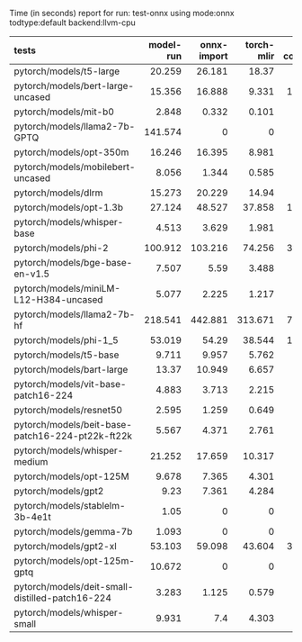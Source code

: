 Time (in seconds) report for run: test-onnx using mode:onnx todtype:default backend:llvm-cpu

| tests                                            |   model-run |   onnx-import |   torch-mlir |   iree-compile |   inference |
|:-------------------------------------------------|------------:|--------------:|-------------:|---------------:|------------:|
| pytorch/models/t5-large                          |      20.259 |        26.181 |       18.37  |          7.774 |       0     |
| pytorch/models/bert-large-uncased                |      15.356 |        16.888 |        9.331 |         13.471 |       0.669 |
| pytorch/models/mit-b0                            |       2.848 |         0.332 |        0.101 |          0.136 |       0     |
| pytorch/models/llama2-7b-GPTQ                    |     141.574 |         0     |        0     |          0     |       0     |
| pytorch/models/opt-350m                          |      16.246 |        16.395 |        8.981 |          4.409 |       0     |
| pytorch/models/mobilebert-uncased                |       8.056 |         1.344 |        0.585 |          0.422 |       0     |
| pytorch/models/dlrm                              |      15.273 |        20.229 |       14.94  |          6.26  |       0     |
| pytorch/models/opt-1.3b                          |      27.124 |        48.527 |       37.858 |         15.651 |       0     |
| pytorch/models/whisper-base                      |       4.513 |         3.629 |        1.981 |          1.035 |       0     |
| pytorch/models/phi-2                             |     100.912 |       103.216 |       74.256 |         30.253 |       0     |
| pytorch/models/bge-base-en-v1.5                  |       7.507 |         5.59  |        3.488 |          5.604 |       0.268 |
| pytorch/models/miniLM-L12-H384-uncased           |       5.077 |         2.225 |        1.217 |          3.743 |       0.12  |
| pytorch/models/llama2-7b-hf                      |     218.541 |       442.881 |      313.671 |         75.142 |       0     |
| pytorch/models/phi-1_5                           |      53.019 |        54.29  |       38.544 |         15.839 |       0     |
| pytorch/models/t5-base                           |       9.711 |         9.957 |        5.762 |          2.807 |       0     |
| pytorch/models/bart-large                        |      13.37  |        10.949 |        6.657 |          3.225 |       0     |
| pytorch/models/vit-base-patch16-224              |       4.883 |         3.713 |        2.215 |          1.377 |       0     |
| pytorch/models/resnet50                          |       2.595 |         1.259 |        0.649 |          2.769 |       0.174 |
| pytorch/models/beit-base-patch16-224-pt22k-ft22k |       5.567 |         4.371 |        2.761 |          1.645 |       0     |
| pytorch/models/whisper-medium                    |      21.252 |        17.659 |       10.317 |          5.082 |       0     |
| pytorch/models/opt-125M                          |       9.678 |         7.365 |        4.301 |          2.144 |       0     |
| pytorch/models/gpt2                              |       9.23  |         7.361 |        4.284 |          5.654 |       0.299 |
| pytorch/models/stablelm-3b-4e1t                  |       1.05  |         0     |        0     |          0     |       0     |
| pytorch/models/gemma-7b                          |       1.093 |         0     |        0     |          0     |       0     |
| pytorch/models/gpt2-xl                           |      53.103 |        59.098 |       43.604 |         39.115 |       2.373 |
| pytorch/models/opt-125m-gptq                     |      10.672 |         0     |        0     |          0     |       0     |
| pytorch/models/deit-small-distilled-patch16-224  |       3.283 |         1.125 |        0.579 |          0.601 |       0     |
| pytorch/models/whisper-small                     |       9.931 |         7.4   |        4.303 |          2.167 |       0     |
